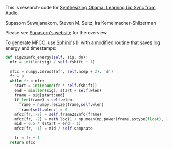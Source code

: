 This is research-code for 
[Synthesizing Obama: Learning Lip Sync from Audio.](grail.cs.washington.edu/projects/AudioToObama/)

Supasorn Suwajanakorn, Steven M. Seitz, Ira Kemelmacher-Shlizerman

Please see [Supasorn's website](http://homes.cs.washington.edu/~supasorn/?page=code) for the overview.

To generate MFCC, use [Sphinx's III](http://www.cs.cmu.edu/~dhuggins/Projects/pyphone/sphinx/mfcc.py) with a modified routine that saves log energy and timestamps:
```python
def sig2s2mfc_energy(self, sig, dn):
  nfr = int(len(sig) / self.fshift + 1)

  mfcc = numpy.zeros((nfr, self.ncep + 2), 'd')
  fr = 0
  while fr < nfr:
    start = int(round(fr * self.fshift))
    end = min(len(sig), start + self.wlen)
    frame = sig[start:end]
    if len(frame) < self.wlen:
      frame = numpy.resize(frame,self.wlen)
      frame[self.wlen:] = 0
    mfcc[fr,:-2] = self.frame2s2mfc(frame)
    mfcc[fr, -2] = math.log(1 + np.mean(np.power(frame.astype(float), 2)))
    mid = 0.5 * (start + end - 1)
    mfcc[fr, -1] = mid / self.samprate

    fr = fr + 1
  return mfcc
```
